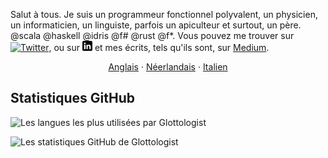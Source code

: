 Salut à tous. Je suis un programmeur fonctionnel polyvalent, un physicien, un informaticien, un linguiste, parfois un apiculteur et surtout, un père. @scala @haskell @idris @f# @rust @f*. 
Vous pouvez me trouver sur [![Twitter][1.2]][1], ou sur [![LinkedIn][3.2]][3] et mes écrits, tels qu'ils sont, sur [Medium](https://medium.com/@glottologist).

<p align="center">
  <a href="/README.md">Anglais</a>
  ·
  <a href="/README_NL.md">Néerlandais</a>
  ·
  <a href="/README_IT.md">Italien</a>
</p>


## Statistiques GitHub

![Les langues les plus utilisées par Glottologist](https://github-readme-stats.vercel.app/api/top-langs/?username=glottologist&count_private=true&layout=compact&langs_count=10&hide=html,css,javascript,dockerfile&theme=onedark)


![Les statistiques GitHub de Glottologist](https://github-readme-stats.vercel.app/api?username=glottologist&show_icons=true&theme=onedark)


[1.2]: http://i.imgur.com/wWzX9uB.png (twitter icon)
[2.2]: http://i.imgur.com/9I6NRUm.png (github icon)
[3.2]: https://github.com/glottologist/glottologist/blob/main/linkedin-3-16.png (linkedin icon)

<!-- links to your social media accounts -->

[1]: https://twitter.com/theglottologist
[2]: https://github.com/Glottologist
[3]: https://www.linkedin.com/in/jasonridgwaytaylor/
[4]: https://medium.com/@glottologist




